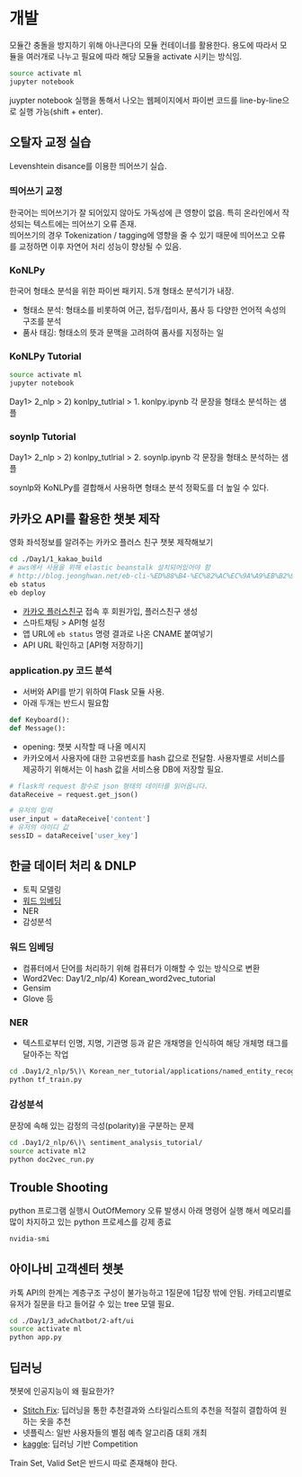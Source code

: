 # 개발

모듈간 충돌을 방지하기 위해 아나콘다의 모듈 컨테이너를 활용한다. 용도에 따라서 모듈을 여러개로 나누고 필요에 따라 해당 모듈을 activate 시키는 방식임.

```bash
source activate ml
jupyter notebook
```

juypter notebook 실행을 통해서 나오는 웹페이지에서 파이썬 코드를 line-by-line으로 실행 가능(shift + enter).

## 오탈자 교정 실습

Levenshtein disance를 이용한 띄어쓰기 실습.

### 띄어쓰기 교정

한국어는 띄어쓰기가 잘 되어있지 않아도 가독성에 큰 영향이 없음. 특히 온라인에서 작성되는 텍스트에는 띄어쓰기 오류 존재.  
띄어쓰기의 경우 Tokenization / tagging에 영향을 줄 수 있기 때문에 띄어쓰고 오류를 교정하면 이후 자연어 처리 성능이 향상될 수 있음.

### KoNLPy

한국어 형태소 분석을 위한 파이썬 패키지. 5개 형태소 분석기가 내장.

- 형태소 분석: 형태소를 비롯하여 어근, 접두/접미사, 품사 등 다양한 언어적 속성의 구조를 분석
- 품사 태깅: 형태소의 뜻과 문맥을 고려하여 품사를 지정하는 일

### KoNLPy Tutorial

```bash
source activate ml
jupyter notebook
```

Day1> 2_nlp > 2) konlpy_tutlrial > 1. konlpy.ipynb 각 문장을 형태소 분석하는 샘플

### soynlp Tutorial

Day1> 2_nlp > 2) konlpy_tutlrial > 2. soynlp.ipynb 각 문장을 형태소 분석하는 샘플

soynlp와 KoNLPy를 결합해서 사용하면 형태소 분석 정확도를 더 높일 수 있다.

## 카카오 API를 활용한 챗봇 제작

영화 좌석정보를 알려주는 카카오 플러스 친구 챗봇 제작해보기

```bash
cd ./Day1/1_kakao_build
# aws에서 사용을 위해 elastic beanstalk 설치되어있어야 함
# http://blog.jeonghwan.net/eb-cli-%ED%88%B4-%EC%82%AC%EC%9A%A9%EB%B2%95-%EC%A0%95%EB%A6%AC/
eb status
eb deploy
```

- [카카오 플러스친구](https://center-pf.kakao.com) 접속 후 회원가입, 플러스친구 생성
- 스마트채팅 > API형 설정
- 앱 URL에 `eb status` 명령 결과로 나온 CNAME 붙여넣기
- API URL 확인하고 [API형 저장하기]

### application.py 코드 분석

- 서버와 API를 받기 위하여 Flask 모듈 사용.  
- 아래 두개는 반드시 필요함

```python
def Keyboard():
def Message():
```

- opening: 챗봇 시작할 때 나올 메시지
- 카카오에서 사용자에 대한 고유번호를 hash 값으로 전달함. 사용자별로 서비스를 제공하기 위해서는 이 hash 값을 서비스용 DB에 저장할 필요.

```python
# flask의 request 함수로 json 형태의 데이터를 읽어옵니다.
dataReceive = request.get_json()

# 유저의 입력
user_input = dataReceive['content']
# 유저의 아이디 값
sessID = dataReceive['user_key']
```

## 한글 데이터 처리 & DNLP

- 토픽 모델링
- [워드 임베딩](http://w.elnn.kr/search)
- NER
- 감성분석

### 워드 임베딩

- 컴퓨터에서 단어를 처리하기 위해 컴퓨터가 이해할 수 있는 방식으로 변환
- Word2Vec: Day1/2_nlp/4) Korean_word2vec_tutorial
- Gensim
- Glove 등

### NER

- 텍스트로부터 인명, 지명, 기관명 등과 같은 개채명을 인식하여 해당 개체명 태그를 달아주는 작업

```bash
cd .Day1/2_nlp/5\)\ Korean_ner_tutorial/applications/named_entity_recognition
python tf_train.py
```

### 감성분석

문장에 속해 있는 감정의 극성(polarity)을 구분하는 문제

```bash
cd .Day1/2_nlp/6\)\ sentiment_analysis_tutorial/
source activate ml2
python doc2vec_run.py
```

## Trouble Shooting

python 프로그램 실행시 OutOfMemory 오류 발생시 아래 명령어 실행 해서 메모리를 많이 차지하고 있는 python 프로세스를 강제 종료

```bash
nvidia-smi
```

## 아이나비 고객센터 챗봇

카톡 API의 한계는 계층구조 구성이 불가능하고 1질문에 1답장 밖에 안됨. 카테고리별로 유저가 질문을 타고 들어갈 수 있는 tree 모델 필요.

```bash
cd ./Day1/3_advChatbot/2-aft/ui
source activate ml
python app.py
```

## 딥러닝

챗봇에 인공지능이 왜 필요한가?

- [Stitch Fix](https://www.stitchfix.com/): 딥러닝을 통한 추천결과와 스타일리스트의 추천을 적절히 결합하여 원하는 옷을 추천
- 넷플릭스: 일반 사용자들의 별점 예측 알고리즘 대회 개최
- [kaggle](https://www.kaggle.com/): 딥러닝 기반 Competition

Train Set, Valid Set은 반드시 따로 존재해야 한다.
